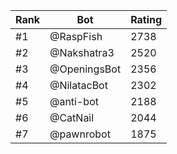 Rank|Bot|Rating
---|---|---
#1|@RaspFish|2738
#2|@Nakshatra3|2520
#3|@OpeningsBot|2356
#4|@NilatacBot|2302
#5|@anti-bot|2188
#6|@CatNail|2044
#7|@pawnrobot|1875
